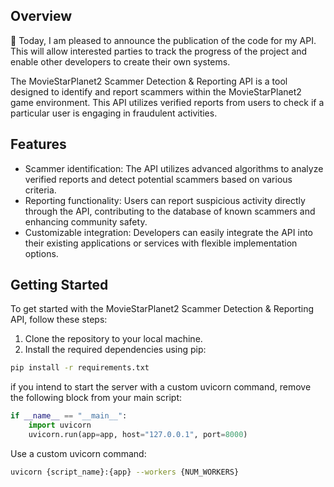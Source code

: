 ## Overview
📌 Today, I am pleased to announce the publication of the code for my API. This will allow interested parties to track the progress of the project and enable other developers to create their own systems.

The MovieStarPlanet2 Scammer Detection & Reporting API is a tool designed to identify and report scammers within the MovieStarPlanet2 game environment. This API utilizes verified reports from users to check if a particular user is engaging in fraudulent activities.

## Features
- Scammer identification: The API utilizes advanced algorithms to analyze verified reports and detect potential scammers based on various criteria.
- Reporting functionality: Users can report suspicious activity directly through the API, contributing to the database of known scammers and enhancing community safety.
- Customizable integration: Developers can easily integrate the API into their existing applications or services with flexible implementation options.

## Getting Started
To get started with the MovieStarPlanet2 Scammer Detection & Reporting API, follow these steps:
1. Clone the repository to your local machine.
2. Install the required dependencies using pip:
```bash
pip install -r requirements.txt
```
   
if you intend to start the server with a custom uvicorn command, remove the following block from your main script:
```python
if __name__ == "__main__":
    import uvicorn
    uvicorn.run(app=app, host="127.0.0.1", port=8000)
```

Use a custom uvicorn command:
```bash
uvicorn {script_name}:{app} --workers {NUM_WORKERS}
```
